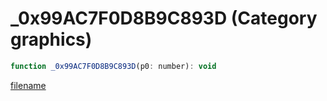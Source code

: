 # _0x99AC7F0D8B9C893D (Category graphics)

```js
function _0x99AC7F0D8B9C893D(p0: number): void
```

[filename](_0x99AC7F0D8B9C893D_m.md ':include')